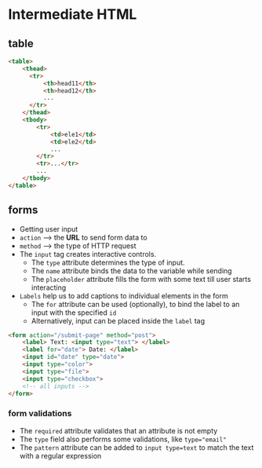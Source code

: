 # Intermediate HTML

## table

```html
<table>
    <thead>
      <tr>
          <th>head11</th>
          <th>head12</th>
          ...
      </tr>
    </thead>
    <tbody>
        <tr>
            <td>ele1</td>
            <td>ele2</td>
            ...
        </tr>
        <tr>...</tr>
        ...
    </tbody>
</table>
```

## forms

- Getting user input
- `action` --> the **URL** to send form data to
- `method` --> the type of HTTP request
- The `input` tag creates interactive controls. 
  - The `type` attribute determines the type of input.
  - The `name` attribute binds the data to the variable while sending
  - The `placeholder` attribute fills the form with some text till user starts interacting
- `Labels` help us to add captions to individual elements in the form
  - The `for` attribute can be used (optionally), to bind the label to an input with the specified `id`
  - Alternatively, input can be placed inside the `label` tag

```html
<form action="/submit-page" method="post">
    <label> Text: <input type="text"> </label>
    <label for="date"> Date: </label>
    <input id="date" type="date">
    <input type="color">
    <input type="file">
    <input type="checkbox">
    <!-- all inputs -->
</form>
```

### form validations

- The `required` attribute validates that an attribute is not empty
- The `type` field also performs some validations, like `type="email"`
- The `pattern` attribute can be added to `input type=text` to match the text with a regular expression
